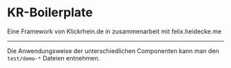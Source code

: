 # KR-Boilerplate
Eine Framework von Klickrhein.de in zusammenarbeit mit felix.heidecke.me

---

Die Anwendungsweise der unterschiedlichen Componenten kann man den `test/demo-*` Dateien entnehmen.
